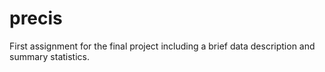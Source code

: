 # precis
First assignment for the final project including a brief data description and summary statistics. 

